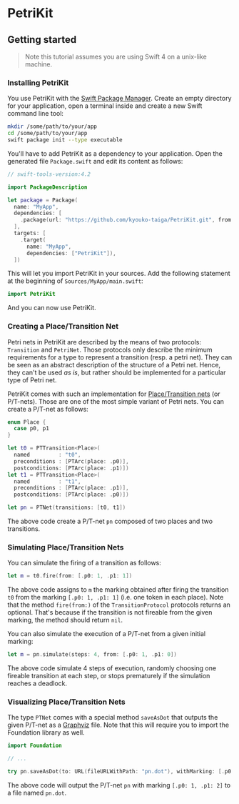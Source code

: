 # PetriKit

## Getting started

> Note this tutorial assumes you are using Swift 4 on a unix-like machine.

### Installing PetriKit

You use PetriKit with the [Swift Package Manager](https://swift.org/package-manager/).
Create an empty directory for your application,
open a terminal inside and create a new Swift command line tool:

```bash
mkdir /some/path/to/your/app
cd /some/path/to/your/app
swift package init --type executable
```

You'll have to add PetriKit as a dependency to your application.
Open the generated file `Package.swift` and edit its content as follows:

```swift
// swift-tools-version:4.2

import PackageDescription

let package = Package(
  name: "MyApp",
  dependencies: [
    .package(url: "https://github.com/kyouko-taiga/PetriKit.git", from: "2.0.0")
  ],
  targets: [
    .target(
      name: "MyApp",
      dependencies: ["PetriKit"]),
  ])
```

This will let you import PetriKit in your sources.
Add the following statement at the beginning of `Sources/MyApp/main.swift`:

```swift
import PetriKit
```

And you can now use PetriKit.

### Creating a Place/Transition Net

Petri nets in PetriKit are described by the means of two protocols:
`Transition` and `PetriNet`.
Those protocols only describe the minimum requirements for a type
to represent a transition (resp. a petri net).
They can be seen as an abstract description of the structure of a Petri net.
Hence, they can't be used *as is*,
but rather should be implemented for a particular type of Petri net.

PetriKit comes with such an implementation for
[Place/Transition nets](https://en.wikipedia.org/wiki/Petri_net) (or P/T-nets).
Those are one of the most simple variant of Petri nets.
You can create a P/T-net as follows:

```swift
enum Place {
  case p0, p1
}

let t0 = PTTransition<Place>(
  named         : "t0",
  preconditions : [PTArc(place: .p0)],
  postconditions: [PTArc(place: .p1)])
let t1 = PTTransition<Place>(
  named         : "t1",
  preconditions : [PTArc(place: .p1)],
  postconditions: [PTArc(place: .p0)])

let pn = PTNet(transitions: [t0, t1])
```

The above code create a P/T-net `pn` composed of two places and two transitions.

### Simulating Place/Transition Nets

You can simulate the firing of a transition as follows:

```swift
let m = t0.fire(from: [.p0: 1, .p1: 1])
```

The above code assigns to `m` the marking obtained after firing the transition `t0`
from the marking `[.p0: 1, .p1: 1]` (i.e. one token in each place).
Note that the method `fire(from:)` of the `TransitionProtocol` protocols returns an optional.
That's because if the transition is not fireable from the given marking,
the method should return `nil`.

You can also simulate the execution of a P/T-net from a given initial marking:

```swift
let m = pn.simulate(steps: 4, from: [.p0: 1, .p1: 0])
```

The above code simulate 4 steps of execution,
randomly choosing one fireable transition at each step,
or stops prematurely if the simulation reaches a deadlock.

### Visualizing Place/Transition Nets

The type `PTNet` comes with a special method `saveAsDot`
that outputs the given P/T-net as a [Graphviz](http://www.graphviz.org/content/dot-language) file.
Note that this will require you to import the Foundation library as well.

```swift
import Foundation

// ...

try pn.saveAsDot(to: URL(fileURLWithPath: "pn.dot"), withMarking: [.p0: 1, .p1: 2])
```

The above code will output the P/T-net `pn` with marking `[.p0: 1, .p1: 2]`
to a file named `pn.dot`.
